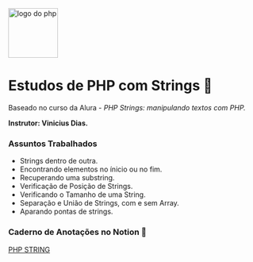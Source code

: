 <img src="https://www.php.net/images/logos/new-php-logo.svg" alt="logo do php" width="100px">

# **Estudos de PHP com Strings** 🐘

Baseado no curso da Alura - _PHP Strings: manipulando textos com PHP._

**Instrutor: Vinicius Dias.**

### Assuntos Trabalhados
- Strings dentro de outra.
- Encontrando elementos no ínicio ou no fim.
- Recuperando uma substring.
- Verificação de Posição de Strings.
- Verificando o Tamanho de uma String.
- Separação e União de Strings, com e sem Array.
- Aparando pontas de strings.

### Caderno de Anotações no Notion 🐘
[PHP STRING](https://extreme-octopus-ecb.notion.site/PHP-Strings-80034467c10845a9b782ef084695e5a7)